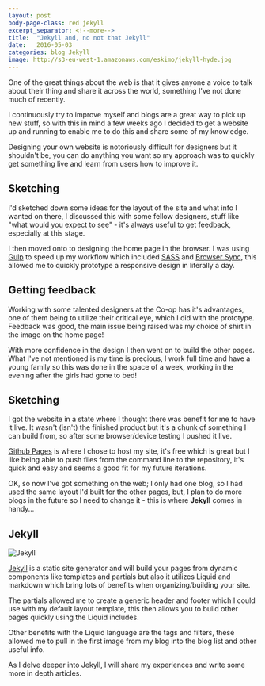 ```yaml
---
layout: post
body-page-class: red jekyll
excerpt_separator: <!--more-->
title:  "Jekyll and, no not that Jekyll"
date:   2016-05-03
categories: blog Jekyll
image: http://s3-eu-west-1.amazonaws.com/eskimo/jekyll-hyde.jpg
---
```


One of the great things about the web is that it gives anyone a voice to talk about their thing and share it across the world, something I've not done much of recently.
<!--more-->

I continuously try to improve myself and blogs are a great way to pick up new stuff, so with this in mind a few weeks ago I decided to get a website up and running to enable me to do this and share some of my knowledge.

Designing your own website is notoriously difficult for designers but it shouldn't be, you can do anything you want so my approach was to quickly get something live and learn from users how to improve it.

## Sketching

I'd sketched down some ideas for the layout of the site and what info I wanted on there, I discussed this with some fellow designers, stuff like "what would you expect to see" - it's always useful to get feedback, especially at this stage.

I then moved onto to designing the home page in the browser.  I was using <a href="http://gulpjs.com/" target="_blank">Gulp</a> to speed up my workflow which included <a href="https://www.npmjs.com/package/gulp-sass" target="_blank">SASS</a> and <a href="https://www.browsersync.io/" target="_blank">Browser Sync</a>, this allowed me to quickly prototype a responsive design in literally a day.

## Getting feedback

Working with some talented designers at the Co-op has it's advantages, one of them being to utilize their critical eye, which I did with the prototype.  Feedback was good, the main issue being raised was my choice of shirt in the image on the home page!

With more confidence in the design I then went on to build the other pages.  What I've not mentioned is my time is precious, I work full time and have a young family so this was done in the space of a week, working in the evening after the girls had gone to bed!

## Sketching

I got the website in a state where I thought there was benefit for me to have it live.  It wasn't (isn't) the finished product but it's a chunk of something I can build from, so after some browser/device testing I pushed it live.

<a href="https://pages.github.com/" target="_blank">Github Pages</a> is where I chose to host my site, it's free which is great but I like being able to push files from the command line to the repository, it's quick and easy and seems a good fit for my future iterations.

OK, so now I've got something on the web; I only had one blog, so I had used the same layout I'd built for the other pages, but, I plan to do more blogs in the future so I need to change it - this is where <strong>Jekyll</strong> comes in handy...

## Jekyll

<img src="http://s3-eu-west-1.amazonaws.com/eskimo/jekyll.jpg" alt="Jekyll" />

<a href="https://jekyllrb.com/" target="_blank">Jekyll</a> is a static site generator and will build your pages from dynamic components like templates and partials but also it utilizes Liquid and markdown which bring lots of benefits when organizing/building your site.

The partials allowed me to create a generic header and footer which I could use with my default layout template, this then allows you to build other pages quickly using the Liquid includes.

Other benefits with the Liquid language are the tags and filters, these allowed me to pull in the first image from my blog into the blog list and other useful info.

As I delve deeper into Jekyll, I will share my experiences and write some more in depth articles.
